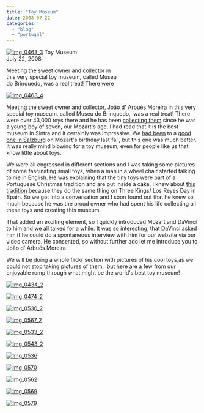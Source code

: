 ```yaml
---
title: "Toy Museum"
date: 2008-07-22
categories: 
  - "blog"
  - "portugal"
---
```


 [![Img_0463_3](https://pub-ac94b3f306b24c0dba4238943c97f2e1.r2.dev/2008/07/22/img_0463_3.jpg "Img_0463_3")](https://pub-ac94b3f306b24c0dba4238943c97f2e1.r2.dev/photos/uncategorized/2008/07/22/img_0463_3.jpg) Toy Museum  
July 22, 2008

Meeting the sweet owner and collector in  
this very special toy museum, called Museu  
do Brinquedo, was a real treat! There were

<!--more-->

[![Img_0463_4](https://pub-ac94b3f306b24c0dba4238943c97f2e1.r2.dev/2008/07/22/img_0463_4.jpg "Img_0463_4")](https://pub-ac94b3f306b24c0dba4238943c97f2e1.r2.dev/photos/uncategorized/2008/07/22/img_0463_4.jpg)

Meeting the sweet owner and collector, João d' Arbués Moreira in this very special toy museum, called Museu do Brinquedo,  was a real treat! There were over 43,000 toys there and he has been [collecting them](http://www.museu-do-brinquedo.pt/layout.asp?area=1000&lang=en) since he was a young boy of seven, our Mozart's age. I had read that it is the best museum in Sintra and it certainly was impressive. We [had been](http://www.visit-salzburg.net/sights/toymuseum.htm) to a [good one in Salzburg](https://pub-ac94b3f306b24c0dba4238943c97f2e1.r2.dev/2007/10/sassy-salzburg.html) on Mozart's birthday last fall, but this one was much better. It was really mind blowing for a toy museum, even for people like us that know little about toys.

We were all engrossed in different sections and I was taking some pictures of some fascinating small toys, when a man in a wheel chair started talking to me in English. He was explaining that the tiny toys were part of a Portuguese Christmas tradition and are put inside a cake. I knew about [this tradition](http://www.idealspain.com/pages/information/ChristmasInSpain.htm) because they do the same thing on Three Kings/ Los Reyes Day in Spain. So we got into a conversation and I soon found out that he knew so much because he was the proud owner who had spent his life collecting all these toys and creating this museum.

That added an exciting element, so I quickly introduced Mozart and DaVinci to him and we all talked for a while. It was so interesting, that DaVinci asked him if he could do a spontaneous interview with him for our website via our video camera. He consented, so without further ado let me introduce you to João d' Arbués Moreira :

We will be doing a whole flickr section with pictures of his cool toys,as we could not stop taking pictures of them,  but here are a few from our enjoyable romp through what might be the world's best toy museum!

  

[![Img_0434_2](https://pub-ac94b3f306b24c0dba4238943c97f2e1.r2.dev/2008/07/22/img_0434_2.jpg "Img_0434_2")](https://pub-ac94b3f306b24c0dba4238943c97f2e1.r2.dev/photos/uncategorized/2008/07/22/img_0434_2.jpg)

[![Img_0474_2](https://pub-ac94b3f306b24c0dba4238943c97f2e1.r2.dev/2008/07/22/img_0474_2.jpg "Img_0474_2")](https://pub-ac94b3f306b24c0dba4238943c97f2e1.r2.dev/photos/uncategorized/2008/07/22/img_0474_2.jpg)

[![Img_0530_2](https://pub-ac94b3f306b24c0dba4238943c97f2e1.r2.dev/2008/07/22/img_0530_2.jpg "Img_0530_2")](https://pub-ac94b3f306b24c0dba4238943c97f2e1.r2.dev/photos/uncategorized/2008/07/22/img_0530_2.jpg)

[![Img_0567_2](https://pub-ac94b3f306b24c0dba4238943c97f2e1.r2.dev/2008/07/22/img_0567_2.jpg "Img_0567_2")](https://pub-ac94b3f306b24c0dba4238943c97f2e1.r2.dev/photos/uncategorized/2008/07/22/img_0567_2.jpg)

[![Img_0533_2](https://pub-ac94b3f306b24c0dba4238943c97f2e1.r2.dev/2008/07/22/img_0533_2.jpg "Img_0533_2")](https://pub-ac94b3f306b24c0dba4238943c97f2e1.r2.dev/photos/uncategorized/2008/07/22/img_0533_2.jpg)

[![Img_0543_2](https://pub-ac94b3f306b24c0dba4238943c97f2e1.r2.dev/2008/07/22/img_0543_2.jpg "Img_0543_2")](https://pub-ac94b3f306b24c0dba4238943c97f2e1.r2.dev/photos/uncategorized/2008/07/22/img_0543_2.jpg)

[![Img_0536](https://pub-ac94b3f306b24c0dba4238943c97f2e1.r2.dev/2008/07/22/img_0536.jpg "Img_0536")](https://pub-ac94b3f306b24c0dba4238943c97f2e1.r2.dev/photos/uncategorized/2008/07/22/img_0536.jpg)

[![Img_0570](https://pub-ac94b3f306b24c0dba4238943c97f2e1.r2.dev/2008/07/22/img_0570.jpg "Img_0570")](https://pub-ac94b3f306b24c0dba4238943c97f2e1.r2.dev/photos/uncategorized/2008/07/22/img_0570.jpg)

[![Img_0562](https://pub-ac94b3f306b24c0dba4238943c97f2e1.r2.dev/2008/07/22/img_0562.jpg "Img_0562")](https://pub-ac94b3f306b24c0dba4238943c97f2e1.r2.dev/photos/uncategorized/2008/07/22/img_0562.jpg)

[![Img_0569](https://pub-ac94b3f306b24c0dba4238943c97f2e1.r2.dev/2008/07/22/img_0569.jpg "Img_0569")](https://pub-ac94b3f306b24c0dba4238943c97f2e1.r2.dev/photos/uncategorized/2008/07/22/img_0569.jpg)

[![Img_0579](https://pub-ac94b3f306b24c0dba4238943c97f2e1.r2.dev/2008/07/22/img_0579.jpg "Img_0579")](https://pub-ac94b3f306b24c0dba4238943c97f2e1.r2.dev/photos/uncategorized/2008/07/22/img_0579.jpg)
